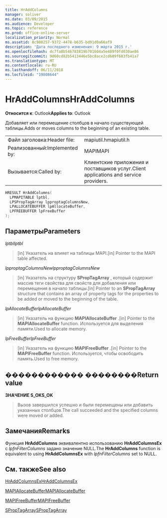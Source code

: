 ```yaml
---
title: HrAddColumns
manager: soliver
ms.date: 03/09/2015
ms.audience: Developer
ms.topic: reference
ms.prod: office-online-server
localization_priority: Normal
ms.assetid: 8c980257-9372-4478-b635-bd91d0a66af9
description: 'Дата последнего изменения: 9 марта 2015 г.'
ms.openlocfilehash: dc7fa8b546783819b701604a5e489f0fd030ae86
ms.sourcegitcommit: 9d60cd82b5413446e5bc8ace2cd689f683fb41a7
ms.translationtype: MT
ms.contentlocale: ru-RU
ms.lasthandoff: 06/11/2018
ms.locfileid: "19808644"
---
```

# <a name="hraddcolumns"></a><span data-ttu-id="b8f85-103">HrAddColumns</span><span class="sxs-lookup"><span data-stu-id="b8f85-103">HrAddColumns</span></span>

  
  
<span data-ttu-id="b8f85-104">**Относится к**: Outlook</span><span class="sxs-lookup"><span data-stu-id="b8f85-104">**Applies to**: Outlook</span></span> 
  
<span data-ttu-id="b8f85-105">Добавляет или перемещение столбцов в начало существующей таблицы.</span><span class="sxs-lookup"><span data-stu-id="b8f85-105">Adds or moves columns to the beginning of an existing table.</span></span>
  
|||
|:-----|:-----|
|<span data-ttu-id="b8f85-106">Файл заголовка:</span><span class="sxs-lookup"><span data-stu-id="b8f85-106">Header file:</span></span>  <br/> |<span data-ttu-id="b8f85-107">mapiutil.h</span><span class="sxs-lookup"><span data-stu-id="b8f85-107">mapiutil.h</span></span>  <br/> |
|<span data-ttu-id="b8f85-108">Реализованный:</span><span class="sxs-lookup"><span data-stu-id="b8f85-108">Implemented by:</span></span>  <br/> |<span data-ttu-id="b8f85-109">MAPI</span><span class="sxs-lookup"><span data-stu-id="b8f85-109">MAPI</span></span>  <br/> |
|<span data-ttu-id="b8f85-110">Вызывается:</span><span class="sxs-lookup"><span data-stu-id="b8f85-110">Called by:</span></span>  <br/> |<span data-ttu-id="b8f85-111">Клиентские приложения и поставщиков услуг.</span><span class="sxs-lookup"><span data-stu-id="b8f85-111">Client applications and service providers.</span></span>  <br/> |
   
```cpp
HRESULT HrAddColumns(
  LPMAPITABLE lptbl,
  LPSPropTagArray lpproptagColumnsNew,
  LPALLOCATEBUFFER lpAllocateBuffer,
  LPFREEBUFFER lpFreeBuffer
);
```

## <a name="parameters"></a><span data-ttu-id="b8f85-112">Параметры</span><span class="sxs-lookup"><span data-stu-id="b8f85-112">Parameters</span></span>

 <span data-ttu-id="b8f85-113">_lptbl_</span><span class="sxs-lookup"><span data-stu-id="b8f85-113">_lptbl_</span></span>
  
> <span data-ttu-id="b8f85-114">[in] Указатель на влияет на таблицы MAPI.</span><span class="sxs-lookup"><span data-stu-id="b8f85-114">[in] Pointer to the MAPI table affected.</span></span>
    
 <span data-ttu-id="b8f85-115">_lpproptagColumnsNew_</span><span class="sxs-lookup"><span data-stu-id="b8f85-115">_lpproptagColumnsNew_</span></span>
  
> <span data-ttu-id="b8f85-116">[in] Указатель на структуру **SPropTagArray** , который содержит массив теги свойства для свойств для добавления или перемещения в начало таблицы.</span><span class="sxs-lookup"><span data-stu-id="b8f85-116">[in] Pointer to an **SPropTagArray** structure that contains an array of property tags for the properties to be added or moved to the beginning of the table.</span></span> 
    
 <span data-ttu-id="b8f85-117">_lpAllocateBuffer_</span><span class="sxs-lookup"><span data-stu-id="b8f85-117">_lpAllocateBuffer_</span></span>
  
> <span data-ttu-id="b8f85-118">[in] Указатель на функцию **MAPIAllocateBuffer** .</span><span class="sxs-lookup"><span data-stu-id="b8f85-118">[in] Pointer to the **MAPIAllocateBuffer** function.</span></span> <span data-ttu-id="b8f85-119">Используется для выделения памяти.</span><span class="sxs-lookup"><span data-stu-id="b8f85-119">Used to allocate memory.</span></span> 
    
 <span data-ttu-id="b8f85-120">_lpFreeBuffer_</span><span class="sxs-lookup"><span data-stu-id="b8f85-120">_lpFreeBuffer_</span></span>
  
> <span data-ttu-id="b8f85-121">[in] Указатель на функцию **MAPIFreeBuffer** .</span><span class="sxs-lookup"><span data-stu-id="b8f85-121">[in] Pointer to the **MAPIFreeBuffer** function.</span></span> <span data-ttu-id="b8f85-122">Используется, чтобы освободить память.</span><span class="sxs-lookup"><span data-stu-id="b8f85-122">Used to free memory.</span></span> 
    
## <a name="return-value"></a><span data-ttu-id="b8f85-123">������������ ��������</span><span class="sxs-lookup"><span data-stu-id="b8f85-123">Return value</span></span>

 <span data-ttu-id="b8f85-124">**ЗНАЧЕНИЕ S_OK**</span><span class="sxs-lookup"><span data-stu-id="b8f85-124">**S_OK**</span></span>
  
> <span data-ttu-id="b8f85-125">Вызов завершился успешно и были перемещены или добавить указанных столбцов.</span><span class="sxs-lookup"><span data-stu-id="b8f85-125">The call succeeded and the specified columns were moved or added.</span></span>
    
## <a name="remarks"></a><span data-ttu-id="b8f85-126">Замечания</span><span class="sxs-lookup"><span data-stu-id="b8f85-126">Remarks</span></span>

<span data-ttu-id="b8f85-127">Функция **HrAddColumns** эквивалентно использованию **HrAddColumnsEx** с _lpfnFilterColumns_ задано значение NULL.</span><span class="sxs-lookup"><span data-stu-id="b8f85-127">The **HrAddColumns** function is equivalent to using **HrAddColumnsEx** with  _lpfnFilterColumns_ set to NULL.</span></span> 
  
## <a name="see-also"></a><span data-ttu-id="b8f85-128">См. также</span><span class="sxs-lookup"><span data-stu-id="b8f85-128">See also</span></span>



[<span data-ttu-id="b8f85-129">HrAddColumnsEx</span><span class="sxs-lookup"><span data-stu-id="b8f85-129">HrAddColumnsEx</span></span>](hraddcolumnsex.md)
  
[<span data-ttu-id="b8f85-130">MAPIAllocateBuffer</span><span class="sxs-lookup"><span data-stu-id="b8f85-130">MAPIAllocateBuffer</span></span>](mapiallocatebuffer.md)
  
[<span data-ttu-id="b8f85-131">MAPIFreeBuffer</span><span class="sxs-lookup"><span data-stu-id="b8f85-131">MAPIFreeBuffer</span></span>](mapifreebuffer.md)
  
[<span data-ttu-id="b8f85-132">SPropTagArray</span><span class="sxs-lookup"><span data-stu-id="b8f85-132">SPropTagArray</span></span>](sproptagarray.md)

